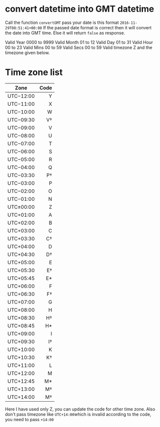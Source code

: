 # convert datetime into GMT datetime

Call the function `convertGMT` pass your date is this format `2016-11-29T08:51:41+00:00`
If the passed date format is correct then it will convert the date into GMT time.
Else it will return `false` as response.


Valid Year 0000 to 9999
Valid Month 01 to 12
Valid Day 01 to 31
Valid Hour 00 to 23
Valid Mins 00 to 59
Valid Secs 00 to 59
Valid timezone Z and the timezone given below.

# Time zone list

| Zone      | Code |
| --------- | ----:|
| UTC−12:00 | Y    |
| UTC−11:00 | X    |
| UTC−10:00 | W    |
| UTC−09:30 | V†   |
| UTC−09:00 | V    |
| UTC−08:00 | U    |
| UTC−07:00 | T    |
| UTC−06:00 | S    |
| UTC−05:00 | R    |
| UTC−04:00 | Q    |
| UTC−03:30 | P†   |
| UTC−03:00 | P    |
| UTC−02:00 | O    |
| UTC−01:00 | N    |
| UTC±00:00 | Z    |
| UTC+01:00 | A    |
| UTC+02:00 | B    |
| UTC+03:00 | C    |
| UTC+03:30 | C†   |
| UTC+04:00 | D    |
| UTC+04:30 | D†   |
| UTC+05:00 | E    |
| UTC+05:30 | E†   |
| UTC+05:45 | E*   |
| UTC+06:00 | F    |
| UTC+06:30 | F†   |
| UTC+07:00 | G    |
| UTC+08:00 | H    |
| UTC+08:30 | H†   |
| UTC+08:45 | H*   |
| UTC+09:00 | I    |
| UTC+09:30 | I†   |
| UTC+10:00 | K    |
| UTC+10:30 | K†   |
| UTC+11:00 | L    |
| UTC+12:00 | M    |
| UTC+12:45 | M*   |
| UTC+13:00 | M†   |
| UTC+14:00 | M†   |

Here I have used only Z, you can update the code for other time zone.
Also don't pass timezone like `UTC+14:00`which is invalid according to the code, you need to pass `+14:00`
